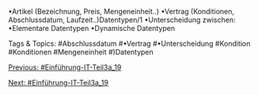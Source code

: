 •Artikel (Bezeichnung, Preis, Mengeneinheit..)
•Vertrag (Konditionen, Abschlussdatum, Laufzeit..)Datentypen/1
•Unterscheidung zwischen:
•Elementare Datentypen
•Dynamische Datentypen

   Tags & Topics:
   #Abschlussdatum
   #•Vertrag
   #•Unterscheidung
   #Kondition
   #Konditionen
   #Mengeneinheit
   #)Datentypen

[Previous: #Einführung-IT-Teil3a_19](Einführung-IT-Teil3a_19.md)

[Next: #Einführung-IT-Teil3a_19](Einführung-IT-Teil3a_19.md)
